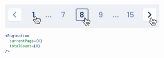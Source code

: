 <div class="examples">
  <div class="example">
    <a href="public/images/components/Pagination/1.png">
      <img src="public/images/components/Pagination/1.png" alt="Pagination 1" />
    </a>
  </div>
</div>

```jsx
<Pagination
  currentPage={0}
  totalCount={0}
/>
```

